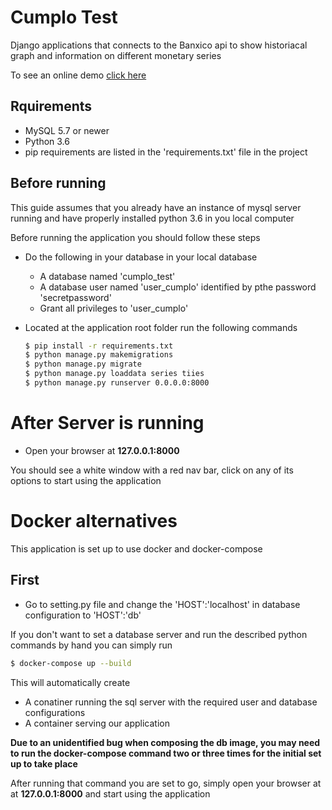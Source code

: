 # Cumplo Test





Django applications that connects to the Banxico api to show historiacal graph and information on different monetary series

To see an online demo [click here](http://159.65.108.240:8000/)




## Rquirements

  - MySQL 5.7 or newer
  - Python 3.6
  - pip requirements are listed in the 'requirements.txt' file in the project


## Before running

This guide assumes that you already have an instance of mysql server running and have properly installed python 3.6  in you local computer

Before running the application you should follow these steps

- Do the following in your database in your local database
    - A database named 'cumplo_test'
    - A database user named 'user_cumplo' identified by pthe password 'secretpassword'
    - Grant all privileges to 'user_cumplo'


- Located at the application root folder run the following commands

    ```sh
    $ pip install -r requirements.txt
    $ python manage.py makemigrations
    $ python manage.py migrate
    $ python manage.py loaddata series tiies
    $ python manage.py runserver 0.0.0.0:8000

    ```

# After Server is running

- Open your browser at **127.0.0.1:8000**



You should see a white window with a red nav bar, click on any of its options to start using the application

# Docker alternatives

This application is set up to use docker and docker-compose

## First
- Go to setting.py file and change the 'HOST':'localhost' in database configuration to 'HOST':'db'

If you don't want to set a database server and run the described python commands by hand you can simply  run

  ```sh
  $ docker-compose up --build

  ```

This will automatically create

- A conatiner running the sql server with the required user and database configurations
- A container serving our application

**Due to an unidentified bug when composing the db image, you may need to run the docker-compose command two or three times for the initial set up to take place**

After running that command you are set to go, simply open your browser at at **127.0.0.1:8000** and start using the application
